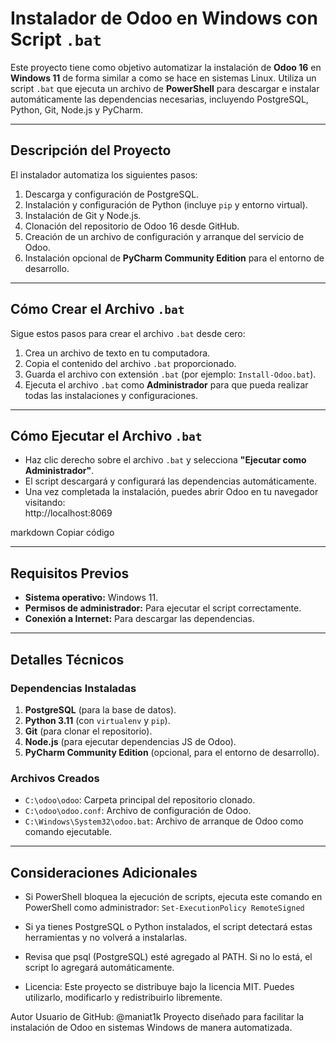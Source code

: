 # Instalador de Odoo en Windows con Script `.bat`

Este proyecto tiene como objetivo automatizar la instalación de **Odoo 16** en **Windows 11** de forma similar a como se hace en sistemas Linux. Utiliza un script `.bat` que ejecuta un archivo de **PowerShell** para descargar e instalar automáticamente las dependencias necesarias, incluyendo PostgreSQL, Python, Git, Node.js y PyCharm.

---

## **Descripción del Proyecto**
El instalador automatiza los siguientes pasos:
1. Descarga y configuración de PostgreSQL.
2. Instalación y configuración de Python (incluye `pip` y entorno virtual).
3. Instalación de Git y Node.js.
4. Clonación del repositorio de Odoo 16 desde GitHub.
5. Creación de un archivo de configuración y arranque del servicio de Odoo.
6. Instalación opcional de **PyCharm Community Edition** para el entorno de desarrollo.

---

## **Cómo Crear el Archivo `.bat`**

Sigue estos pasos para crear el archivo `.bat` desde cero:
1. Crea un archivo de texto en tu computadora.
2. Copia el contenido del archivo `.bat` proporcionado.
3. Guarda el archivo con extensión `.bat` (por ejemplo: `Install-Odoo.bat`).
4. Ejecuta el archivo `.bat` como **Administrador** para que pueda realizar todas las instalaciones y configuraciones.

---

## **Cómo Ejecutar el Archivo `.bat`**

- Haz clic derecho sobre el archivo `.bat` y selecciona **"Ejecutar como Administrador"**.
- El script descargará y configurará las dependencias automáticamente.
- Una vez completada la instalación, puedes abrir Odoo en tu navegador visitando:  
http://localhost:8069

markdown
Copiar código

---

## **Requisitos Previos**
- **Sistema operativo:** Windows 11.
- **Permisos de administrador:** Para ejecutar el script correctamente.
- **Conexión a Internet:** Para descargar las dependencias.

---

## **Detalles Técnicos**
### Dependencias Instaladas
1. **PostgreSQL** (para la base de datos).
2. **Python 3.11** (con `virtualenv` y `pip`).
3. **Git** (para clonar el repositorio).
4. **Node.js** (para ejecutar dependencias JS de Odoo).
5. **PyCharm Community Edition** (opcional, para el entorno de desarrollo).

### Archivos Creados
- `C:\odoo\odoo`: Carpeta principal del repositorio clonado.
- `C:\odoo\odoo.conf`: Archivo de configuración de Odoo.
- `C:\Windows\System32\odoo.bat`: Archivo de arranque de Odoo como comando ejecutable.

---

## **Consideraciones Adicionales**
- Si PowerShell bloquea la ejecución de scripts, ejecuta este comando en PowerShell como administrador: `Set-ExecutionPolicy RemoteSigned`

- Si ya tienes PostgreSQL o Python instalados, el script detectará estas herramientas y no volverá a instalarlas.
- Revisa que psql (PostgreSQL) esté agregado al PATH. Si no lo está, el script lo agregará automáticamente.
- Licencia: Este proyecto se distribuye bajo la licencia MIT. Puedes utilizarlo, modificarlo y redistribuirlo libremente.

Autor
Usuario de GitHub: @maniat1k
Proyecto diseñado para facilitar la instalación de Odoo en sistemas Windows de manera automatizada.

